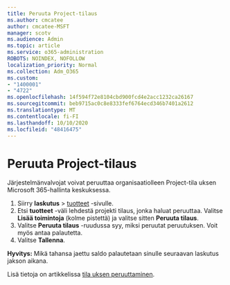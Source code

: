```yaml
---
title: Peruuta Project-tilaus
ms.author: cmcatee
author: cmcatee-MSFT
manager: scotv
ms.audience: Admin
ms.topic: article
ms.service: o365-administration
ROBOTS: NOINDEX, NOFOLLOW
localization_priority: Normal
ms.collection: Adm_O365
ms.custom:
- "1400001"
- "4722"
ms.openlocfilehash: 14f594f72e8104cbd900fcd4e2acc1232ca26167
ms.sourcegitcommit: beb9715ac0c8e8333fef6764ecd346b7401a2612
ms.translationtype: MT
ms.contentlocale: fi-FI
ms.lasthandoff: 10/10/2020
ms.locfileid: "48416475"
---
```

# <a name="cancel-project-subscription"></a>Peruuta Project-tilaus

Järjestelmänvalvojat voivat peruuttaa organisaatiolleen Project-tila uksen Microsoft 365-hallinta keskuksessa.

1. Siirry **laskutus** \> [tuotteet](https://go.microsoft.com/fwlink/p/?linkid=842054) -sivulle.
2. Etsi **tuotteet** -väli lehdestä projekti tilaus, jonka haluat peruuttaa. Valitse **Lisää toimintoja** (kolme pistettä) ja valitse sitten **Peruuta tilaus**.
3. Valitse **Peruuta tilaus** -ruudussa syy, miksi peruutat peruutuksen. Voit myös antaa palautetta.
4. Valitse **Tallenna**.

**Hyvitys:** Mikä tahansa jaettu saldo palautetaan sinulle seuraavan laskutus jakson aikana.

Lisä tietoja on artikkelissa [tila uksen peruuttaminen](https://docs.microsoft.com/microsoft-365/commerce/subscriptions/cancel-your-subscription).
